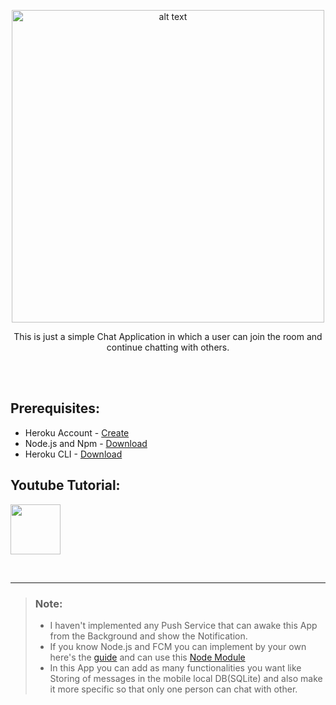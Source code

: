 <p align="center"><img src="https://thumbs.gfycat.com/UntriedFrigidAddax-small.gif" height="500" alt="alt text"></p>

<p align="center">This is just a simple Chat Application in which a user can join the room and continue chatting with others.  </p></br></br>  

## Prerequisites:
- Heroku Account - [Create](https://www.heroku.com/)
- Node.js and Npm - [Download](https://nodejs.org/en/download/)
- Heroku CLI - [Download](https://devcenter.heroku.com/articles/heroku-cli)    

      
## Youtube Tutorial:
<p><a href="https://youtu.be/gCj9Egt3yUI" rel="nofollow">
    <img alt="" src="http://www.stickpng.com/assets/images/580b57fcd9996e24bc43c545.png" height="80" style="max-width:100%;">
</a></p></br>   

***
> ### Note:
> - I haven't implemented any Push Service that can awake this App from the Background and show the Notification.
> - If you know Node.js and FCM you can implement by your own here's the [guide](https://www.techotopia.com/index.php/Sending_Firebase_Cloud_Messages_from_a_Node.js_Server) and can use this [Node Module](https://www.npmjs.com/package/fcm-node)
> - In this App you can add as many functionalities you want like Storing of messages in the mobile local DB(SQLite) and also make it more specific so that only one person can chat with other.
 
